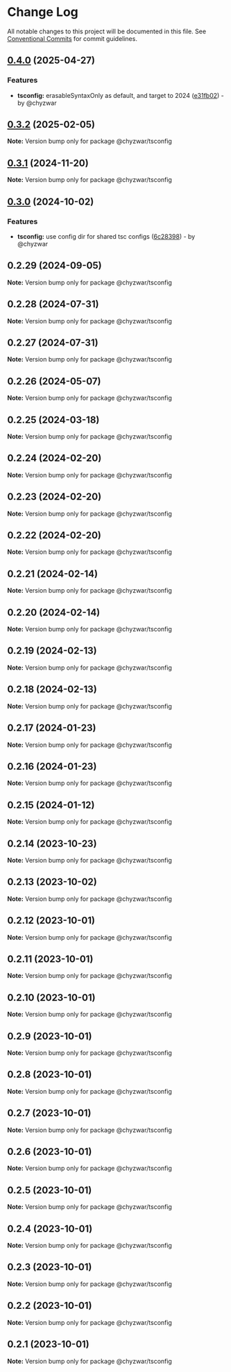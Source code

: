# Change Log

All notable changes to this project will be documented in this file.
See [Conventional Commits](https://conventionalcommits.org) for commit guidelines.

## [0.4.0](https://github.com/chyzwar/common/compare/@chyzwar/tsconfig@0.3.2...@chyzwar/tsconfig@0.4.0) (2025-04-27)

### Features

* **tsconfig:** erasableSyntaxOnly as default, and target to 2024 ([e31fb02](https://github.com/chyzwar/common/commit/e31fb029a9587eb0662fe3240d3ff6918d4b89d3)) - by @chyzwar

## [0.3.2](https://github.com/chyzwar/common/compare/@chyzwar/tsconfig@0.3.1...@chyzwar/tsconfig@0.3.2) (2025-02-05)

**Note:** Version bump only for package @chyzwar/tsconfig

## [0.3.1](https://github.com/chyzwar/common/compare/@chyzwar/tsconfig@0.3.0...@chyzwar/tsconfig@0.3.1) (2024-11-20)

**Note:** Version bump only for package @chyzwar/tsconfig

## [0.3.0](https://github.com/chyzwar/common/compare/@chyzwar/tsconfig@0.2.29...@chyzwar/tsconfig@0.3.0) (2024-10-02)

### Features

* **tsconfig:** use config dir for shared tsc configs ([6c28398](https://github.com/chyzwar/common/commit/6c28398b605762e4783ace3b3e7869af483361fd)) - by @chyzwar

## 0.2.29 (2024-09-05)

**Note:** Version bump only for package @chyzwar/tsconfig

## 0.2.28 (2024-07-31)

**Note:** Version bump only for package @chyzwar/tsconfig

## 0.2.27 (2024-07-31)

**Note:** Version bump only for package @chyzwar/tsconfig

## 0.2.26 (2024-05-07)

**Note:** Version bump only for package @chyzwar/tsconfig

## 0.2.25 (2024-03-18)

**Note:** Version bump only for package @chyzwar/tsconfig

## 0.2.24 (2024-02-20)

**Note:** Version bump only for package @chyzwar/tsconfig

## 0.2.23 (2024-02-20)

**Note:** Version bump only for package @chyzwar/tsconfig

## 0.2.22 (2024-02-20)

**Note:** Version bump only for package @chyzwar/tsconfig

## 0.2.21 (2024-02-14)

**Note:** Version bump only for package @chyzwar/tsconfig

## 0.2.20 (2024-02-14)

**Note:** Version bump only for package @chyzwar/tsconfig

## 0.2.19 (2024-02-13)

**Note:** Version bump only for package @chyzwar/tsconfig

## 0.2.18 (2024-02-13)

**Note:** Version bump only for package @chyzwar/tsconfig

## 0.2.17 (2024-01-23)

**Note:** Version bump only for package @chyzwar/tsconfig

## 0.2.16 (2024-01-23)

**Note:** Version bump only for package @chyzwar/tsconfig

## 0.2.15 (2024-01-12)

**Note:** Version bump only for package @chyzwar/tsconfig

## 0.2.14 (2023-10-23)

**Note:** Version bump only for package @chyzwar/tsconfig

## 0.2.13 (2023-10-02)

**Note:** Version bump only for package @chyzwar/tsconfig

## 0.2.12 (2023-10-01)

**Note:** Version bump only for package @chyzwar/tsconfig

## 0.2.11 (2023-10-01)

**Note:** Version bump only for package @chyzwar/tsconfig

## 0.2.10 (2023-10-01)

**Note:** Version bump only for package @chyzwar/tsconfig

## 0.2.9 (2023-10-01)

**Note:** Version bump only for package @chyzwar/tsconfig

## 0.2.8 (2023-10-01)

**Note:** Version bump only for package @chyzwar/tsconfig

## 0.2.7 (2023-10-01)

**Note:** Version bump only for package @chyzwar/tsconfig

## 0.2.6 (2023-10-01)

**Note:** Version bump only for package @chyzwar/tsconfig

## 0.2.5 (2023-10-01)

**Note:** Version bump only for package @chyzwar/tsconfig

## 0.2.4 (2023-10-01)

**Note:** Version bump only for package @chyzwar/tsconfig

## 0.2.3 (2023-10-01)

**Note:** Version bump only for package @chyzwar/tsconfig

## 0.2.2 (2023-10-01)

**Note:** Version bump only for package @chyzwar/tsconfig

## 0.2.1 (2023-10-01)

**Note:** Version bump only for package @chyzwar/tsconfig
